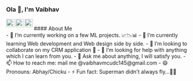 ### Ola 👋, I'm Vaibhav

<a href="https://twitter.com/__Vaibhavsharma">
  <img align="left" alt="Vaibhav's Twitter" width="22px" src="https://cdn.jsdelivr.net/npm/simple-icons@v3/icons/twitter.svg" />
</a>
<a href="https://www.linkedin.com/in/vaibhavsharmatheonly/">
  <img align="left" alt="Vaibhav's Linkdein" width="22px" src="https://cdn.jsdelivr.net/npm/simple-icons@v3/icons/linkedin.svg" />
</a>
<a href="https://medium.com/@vaibhavmcudc145">
  <img align="left" alt="Vaibhav's Medium" width="22px" src="https://cdn.jsdelivr.net/npm/simple-icons@v3/icons/medium.svg" />
</a><br/> 
<!--[visitors](https://visitor-badge.laobi.icu/badge?page_id=Vaibhavabhaysharma.Vaibhavabhaysharma)
[![GitHub followers](https://img.shields.io/github/followers/Vaibhavabhaysharma.svg?style=social&label=Follow)](https://github.com/Vaibhavabhaysharma?tab=followers)-->  
#### About Me 
<br/>
- 🔭 I’m currently working on a few ML projects. 📈📉📊
- 🌱 I’m currently learning Web development and Web design side by side.
- 👯 I’m looking to collaborate on my CRM application 👀
- 🤔 I’m looking for help with anything which I can learn from you.
- 💬 Ask me about anything, I will satisfy you.
- 📫 How to reach me: mail me @vaibhavmcudc145@gmail.com
- 😄 Pronouns: Abhay/Chicku
- ⚡ Fun fact: Superman didn't always fly...🦸🏻
